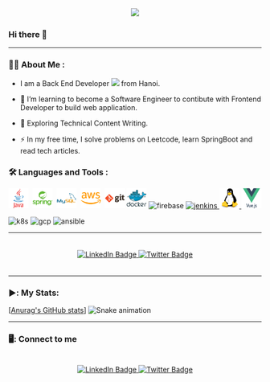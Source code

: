 <div id="header" align="center">
  <img src="https://media.giphy.com/media/HwBlFQZFcAoUcPHZdX/giphy.gif" width="100"/>
  </div>

### Hi there 👋

---

### :woman_technologist: About Me :
- I am a Back End Developer <img src="https://media.giphy.com/media/WUlplcMpOCEmTGBtBW/giphy.gif" width="30"> from Hanoi.

- :telescope: I’m learning to become a Software Engineer to contibute with Frontend Developer to build web application.

- :seedling: Exploring Technical Content Writing.

- :zap: In my free time, I solve problems on Leetcode, learn SpringBoot and read tech articles.


### :hammer_and_wrench: Languages and Tools :
<div>
  <img src="https://github.com/devicons/devicon/blob/master/icons/java/java-original-wordmark.svg" title="Java" alt="Java" width="40" height="40"/>&nbsp;
  <img src="https://github.com/devicons/devicon/blob/master/icons/spring/spring-original-wordmark.svg" title="Spring" alt="Spring" width="40" height="40"/>&nbsp;
  <img src="https://github.com/devicons/devicon/blob/master/icons/mysql/mysql-original-wordmark.svg" title="MySQL"  alt="MySQL" width="40" height="40"/>&nbsp;
  <img src="https://github.com/devicons/devicon/blob/master/icons/amazonwebservices/amazonwebservices-plain-wordmark.svg" title="AWS" alt="AWS" width="40" height="40"/>&nbsp;
  <img src="https://github.com/devicons/devicon/blob/master/icons/git/git-original-wordmark.svg" title="Git" **alt="Git" width="40" height="40"/>
  <img src="https://raw.githubusercontent.com/devicons/devicon/master/icons/docker/docker-original-wordmark.svg" alt="docker" width="40" height="40"/> 
  <img src="https://www.vectorlogo.zone/logos/firebase/firebase-icon.svg" alt="firebase" width="40" height="40"/> </a> <a href="https://www.jenkins.io" target="_blank" rel="noreferrer"> 
  <img src="https://www.vectorlogo.zone/logos/jenkins/jenkins-icon.svg" alt="jenkins" width="40" height="40"/> </a> <a href="https://www.linux.org/" target="_blank" rel="noreferrer"> 
  <img src="https://raw.githubusercontent.com/devicons/devicon/master/icons/linux/linux-original.svg" alt="linux" width="40" height="40"/> </a> <a href="https://www.oracle.com/" target="_blank" rel="noreferrer">
  <img src="https://raw.githubusercontent.com/devicons/devicon/master/icons/vuejs/vuejs-original-wordmark.svg" alt="vuejs" width="40" height="40"/> </a> </p>
  <img src="https://cdn.jsdelivr.net/gh/devicons/devicon/icons/kubernetes/kubernetes-plain.svg" alt="k8s" width="40" height="40"/>
  <img src="https://cdn.jsdelivr.net/gh/devicons/devicon/icons/googlecloud/googlecloud-original.svg" alt="gcp" width="40" height="40"/>
  <img src="https://cdn.jsdelivr.net/gh/devicons/devicon/icons/ansible/ansible-original.svg" alt="ansible" width="40" height="40"/>

  
</div>

---

<div id="badges" align="center" style="padding: 20px">
  <a href="https://www.linkedin.com/in/nguyen-hoang-vy-681a32212/">
  <img src="https://img.shields.io/badge/LinkedIn-blue?style=for-the-badge&logo=linkedin&logoColor=white" alt="LinkedIn Badge"/>
  </a>
   <a href="https://www.facebook.com/hvn.0710/">
  <img src="https://img.shields.io/badge/Facebook-blue?style=for-the-badge&logo=facebook&logoColor=white" alt="Twitter Badge"/>
  </a>
</div>

--- 

### ▶️: My Stats:
[[Anurag's GitHub stats](https://github-readme-stats.vercel.app/api?username=hoangvythptlhp0710&show_icons=true&theme=radical)]
![Snake animation](https://github.com/thepiyushmalhotra/thepiyushmalhotra/blob/output/github-contribution-grid-snake.svg)

---
### 🖥️: Connect to me

<div id="badges" align="center" style="padding: 20px">
  <a href="https://www.linkedin.com/in/nguyen-hoang-vy-681a32212/">
  <img src="https://img.shields.io/badge/LinkedIn-blue?style=for-the-badge&logo=linkedin&logoColor=white" alt="LinkedIn Badge"/>
  </a>
   <a href="https://www.facebook.com/hvn.0710/">
  <img src="https://img.shields.io/badge/Facebook-blue?style=for-the-badge&logo=facebook&logoColor=white" alt="Twitter Badge"/>
  </a>
</div>
